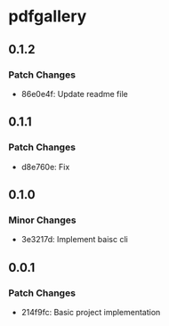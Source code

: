 # pdfgallery

## 0.1.2

### Patch Changes

- 86e0e4f: Update readme file

## 0.1.1

### Patch Changes

- d8e760e: Fix

## 0.1.0

### Minor Changes

- 3e3217d: Implement baisc cli

## 0.0.1

### Patch Changes

- 214f9fc: Basic project implementation
